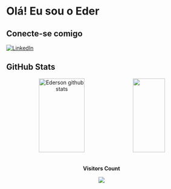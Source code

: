 # Olá! Eu sou o Eder
## Conecte-se comigo
[![LinkedIn](https://img.shields.io/badge/-LinkedIn-000?style=for-the-badge&logo=linkedin&logoColor=30A3DC)](https://www.linkedin.com/in/ederson-uema-338a95247/)

## GitHub Stats
<div align="center">  
  <img width="49%" height="195px" src="https://github-readme-stats.vercel.app/api?username=oederson&show_icons=true&count_private=true&hide_border=true&title_color=00bfbf&icon_color=00bfbf&text_color=c9d1d9&bg_color=0d1117" alt="Ederson github stats" /> 
  
  <img width="41%" height="195px" src="https://github-readme-stats.vercel.app/api/top-langs/?username=oederson&layout=compact&hide_border=true&title_color=00bfbf&text_color=00bfbf&bg_color=0d1117" />
</div>
<div align="center">
<br><p align="centre"><b>Visitors Count</b></p>  
<p align="center"><img align="center" src="https://profile-counter.glitch.me/{oederson}/count.svg" /></p> 
<br>
</div> 
